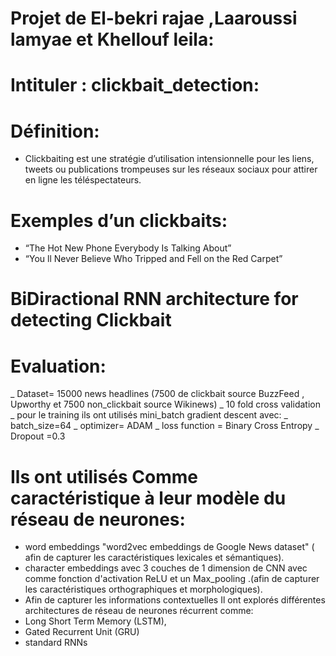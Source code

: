# Projet de El-bekri rajae ,Laaroussi lamyae et Khellouf leila: 
# Intituler : clickbait_detection:
# Définition: 
- Clickbaiting est une stratégie d’utilisation intensionnelle pour les liens, tweets ou publications trompeuses sur les réseaux sociaux pour attirer en ligne les téléspectateurs.
# Exemples d’un clickbaits: 
- “The Hot New Phone Everybody Is Talking About”
- “You ll Never Believe Who Tripped and Fell on the Red Carpet”
# BiDiractional RNN architecture for detecting Clickbait


# Evaluation: 
_ Dataset= 15000 news headlines (7500 de clickbait source BuzzFeed , Upworthy et 7500 non_clickbait source Wikinews)
_ 10 fold cross validation
_ pour le training ils ont utilisés mini_batch gradient descent avec: 
_ batch_size=64
_ optimizer= ADAM
_ loss function = Binary Cross Entropy
_ Dropout =0.3
# Ils ont utilisés Comme caractéristique à leur modèle du réseau de neurones: 
-  word embeddings  "word2vec embeddings de Google News dataset" ( afin de capturer les caractéristiques lexicales et sémantiques). 
-  character embeddings avec 3 couches de 1 dimension de CNN avec comme fonction d'activation ReLU et un Max_pooling .(afin de capturer les caractéristiques orthographiques et morphologiques).
- Afin de capturer les informations contextuelles Il ont explorés différentes architectures de réseau de neurones récurrent comme: 
- Long Short Term Memory (LSTM), 
- Gated Recurrent Unit (GRU) 
- standard RNNs
